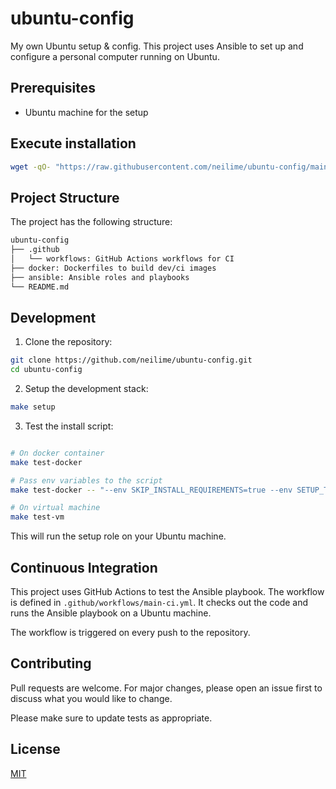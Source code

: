 # ubuntu-config

My own Ubuntu setup &amp; config. This project uses Ansible to set up and configure a personal computer running on Ubuntu.

## Prerequisites

- Ubuntu machine for the setup

## Execute installation

```sh
wget -qO- "https://raw.githubusercontent.com/neilime/ubuntu-config/main/install.sh" | sh
```

## Project Structure

The project has the following structure:

```txt
ubuntu-config
├── .github
│   └── workflows: GitHub Actions workflows for CI
├── docker: Dockerfiles to build dev/ci images
├── ansible: Ansible roles and playbooks
└── README.md
```

## Development

1. Clone the repository:

```bash
git clone https://github.com/neilime/ubuntu-config.git
cd ubuntu-config
```

2. Setup the development stack:

```bash
make setup
```

3. Test the install script:

```bash

# On docker container
make test-docker

# Pass env variables to the script
make test-docker -- "--env SKIP_INSTALL_REQUIREMENTS=true --env SETUP_TAGS=keys --env SKIP_CLEANUP=true"

# On virtual machine
make test-vm
```

This will run the setup role on your Ubuntu machine.

## Continuous Integration

This project uses GitHub Actions to test the Ansible playbook. The workflow is defined in `.github/workflows/main-ci.yml`. It checks out the code and runs the Ansible playbook on a Ubuntu machine.

The workflow is triggered on every push to the repository.

## Contributing

Pull requests are welcome. For major changes, please open an issue first to discuss what you would like to change.

Please make sure to update tests as appropriate.

## License

[MIT](https://choosealicense.com/licenses/mit/)
